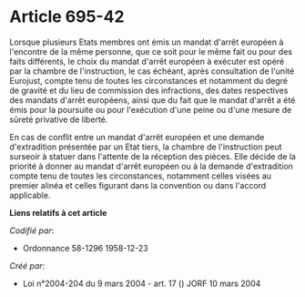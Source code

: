 # Article 695-42

Lorsque plusieurs Etats membres ont émis un mandat d'arrêt européen à l'encontre de la même personne, que ce soit pour le
même fait ou pour des faits différents, le choix du mandat d'arrêt européen à exécuter est opéré par la chambre de
l'instruction, le cas échéant, après consultation de l'unité Eurojust, compte tenu de toutes les circonstances et notamment
du degré de gravité et du lieu de commission des infractions, des dates respectives des mandats d'arrêt européens, ainsi que
du fait que le mandat d'arrêt a été émis pour la poursuite ou pour l'exécution d'une peine ou d'une mesure de sûreté
privative de liberté.

En cas de conflit entre un mandat d'arrêt européen et une demande d'extradition présentée par un Etat tiers, la chambre de
l'instruction peut surseoir à statuer dans l'attente de la réception des pièces. Elle décide de la priorité à donner au
mandat d'arrêt européen ou à la demande d'extradition compte tenu de toutes les circonstances, notamment celles visées au
premier alinéa et celles figurant dans la convention ou dans l'accord applicable.

**Liens relatifs à cet article**

_Codifié par_:

  - Ordonnance 58-1296 1958-12-23

_Créé par_:

  - Loi n°2004-204 du 9 mars 2004 - art. 17 () JORF 10 mars 2004
